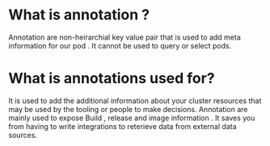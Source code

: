 # What is annotation ?
Annotation are non-heirarchial key value pair   that is used to add meta information  for our pod . It cannot be used to query or select pods.


# What is  annotations  used for?
It is used to add the additional information about your cluster resources that may be used by the tooling or people to make decisions. 
Annotation are mainly used to expose  Build , release and image information  . 
It saves  you from having to write integrations to reterieve data from external data sources.